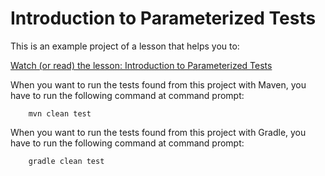 # Introduction to Parameterized Tests

This is an example project of a lesson that helps you to:


[Watch (or read) the lesson: Introduction to Parameterized Tests](https://www.cleantestautomation.com/lessons/introduction-to-parameterized-tests/)

When you want to run the tests found from this project with Maven, you have to run the
following command at command prompt:

        mvn clean test

When you want to run the tests found from this project with Gradle, you have to run the
following command at command prompt: 

        gradle clean test